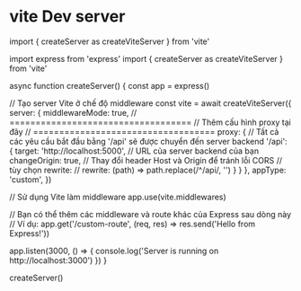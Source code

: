 # vite Dev server

import { createServer as createViteServer } from 'vite'

import express from 'express'
import { createServer as createViteServer } from 'vite'

async function createServer() {
  const app = express()

  // Tạo server Vite ở chế độ middleware
  const vite = await createViteServer({
    server: {
      middlewareMode: true,
      // ===================================
      // Thêm cấu hình proxy tại đây
      // ===================================
      proxy: {
        // Tất cả các yêu cầu bắt đầu bằng '/api' sẽ được chuyển đến server backend
        '/api': {
          target: 'http://localhost:5000', // URL của server backend của bạn
          changeOrigin: true, // Thay đổi header Host và Origin để tránh lỗi CORS
          // tùy chọn rewrite:
          // rewrite: (path) => path.replace(/^\/api/, '')
        }
      }
    },
    appType: 'custom',
  })

  // Sử dụng Vite làm middleware
  app.use(vite.middlewares)

  // Bạn có thể thêm các middleware và route khác của Express sau dòng này
  // Ví dụ: app.get('/custom-route', (req, res) => res.send('Hello from Express!'))

  app.listen(3000, () => {
    console.log('Server is running on http://localhost:3000')
  })
}

createServer()